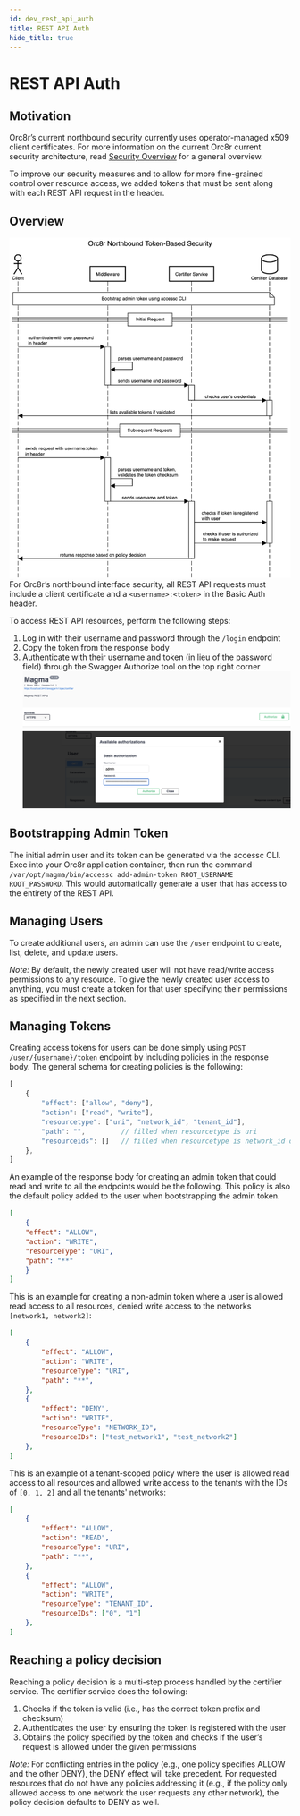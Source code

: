 ```yaml
---
id: dev_rest_api_auth
title: REST API Auth
hide_title: true
---
```

# REST API Auth

## Motivation

Orc8r’s current northbound security currently uses operator-managed x509 client certificates.
For more information on the current Orc8r current security architecture, read [Security Overview](./architecture_security.md#application-layer-access-control) for a general overview.

To improve our security measures and to allow for more fine-grained control over resource access, we added tokens that must be sent along with each REST API request in the header.

## Overview

![rest_api_auth_overview](../assets/orc8r/rest_api_auth_overview.png)
For Orc8r’s northbound interface security, all REST API requests must include a client certificate and a `<username>:<token>` in the Basic Auth header.

To access REST API resources, perform the following steps:

1. Log in with their username and password through the `/login` endpoint
2. Copy the token from the response body
3. Authenticate with their username and token (in lieu of the password field) through the Swagger Authorize tool on the top right corner
   ![rest_api_auth_3](../assets/orc8r/rest_api_auth_3.png)
   ![rest_api_auth_4](../assets/orc8r/rest_api_auth_4.png)

## Bootstrapping Admin Token

The initial admin user and its token can be generated via the accessc CLI.
Exec into your Orc8r application container, then run the command `/var/opt/magma/bin/accessc add-admin-token ROOT_USERNAME ROOT_PASSWORD`.
This would automatically generate a user that has access to the entirety of the REST API.

## Managing Users

To create additional users, an admin can use the `/user` endpoint to create, list, delete, and update users.

_Note:_ By default, the newly created user will not have read/write access permissions to any resource.
To give the newly created user access to anything, you must create a token for that user specifying their permissions as specified in the next section.

## Managing Tokens

Creating access tokens for users can be done simply using `POST /user/{username}/token` endpoint by including policies in the response body.
The general schema for creating policies is the following:

```javascript
[
    {
        "effect": ["allow", "deny"],
        "action": ["read", "write"],
        "resourcetype": ["uri", "network_id", "tenant_id"],
        "path": "",         // filled when resourcetype is uri
        "resourceids": []   // filled when resourcetype is network_id or tenant_id
    },
]
```

An example of the response body for creating an admin token that could read and write to all the endpoints would be the following.
This policy is also the default policy added to the user when bootstrapping the admin token.

```json
[
    {
    "effect": "ALLOW",
    "action": "WRITE",
    "resourceType": "URI",
    "path": "**"
    }
]
```

This is an example for creating a non-admin token where a user is allowed read access to all resources,
denied write access to the networks `[network1, network2]`:

```json
[
    {
        "effect": "ALLOW",
        "action": "WRITE",
        "resourceType": "URI",
        "path": "**",
    },
    {
        "effect": "DENY",
        "action": "WRITE",
        "resourceType": "NETWORK_ID",
        "resourceIDs": ["test_network1", "test_network2"]
    },
]
```

This is an example of a tenant-scoped policy where the user is allowed read access to all resources
and allowed write access to the tenants with the IDs of `[0, 1, 2]` and all the tenants' networks:

```json
[
    {
        "effect": "ALLOW",
        "action": "READ",
        "resourceType": "URI",
        "path": "**",
    },
    {
        "effect": "ALLOW",
        "action": "WRITE",
        "resourceType": "TENANT_ID",
        "resourceIDs": ["0", "1"]
    },
]
```

## Reaching a policy decision

Reaching a policy decision is a multi-step process handled by the certifier service.
The certifier service does the following:

1. Checks if the token is valid (i.e., has the correct token prefix and checksum)
2. Authenticates the user by ensuring the token is registered with the user
3. Obtains the policy specified by the token and checks if the user’s request is allowed under the given permissions

_Note:_ For conflicting entries in the policy (e.g., one policy specifies ALLOW and the other DENY), the DENY effect will take precedent.
For requested resources that do not have any policies addressing it (e.g., if the policy only allowed access to one network the user requests any other network), the policy decision defaults to DENY as well.
